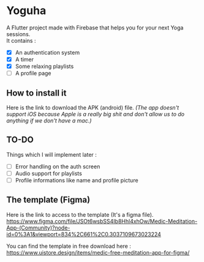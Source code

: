 # Yoguha

A Flutter project made with Firebase that helps you for your next Yoga sessions.  
It contains :  
- [x] An authentication system  
- [x] A timer  
- [x] Some relaxing playlists  
- [ ] A profile page  

## How to install it
Here is the link to download the APK (android) file. *(The app doesn't support iOS because Apple is a really big shit and don't allow us to do anything if we don't have a mac.)*
## TO-DO
Things which I will implement later :
- [ ] Error handling on the auth screen
- [ ] Audio support for playlists
- [ ] Profile informations like name and profile picture

## The template (Figma)
Here is the link to access to the template (It's a figma file).  
https://www.figma.com/file/JSOt6wsbSS4Ib8Hhl4xhOw/Medic-Meditation-App-(Community)?node-id=0%3A1&viewport=834%2C661%2C0.3037109673023224  
  
You can find the template in free download here :  
https://www.uistore.design/items/medic-free-meditation-app-for-figma/